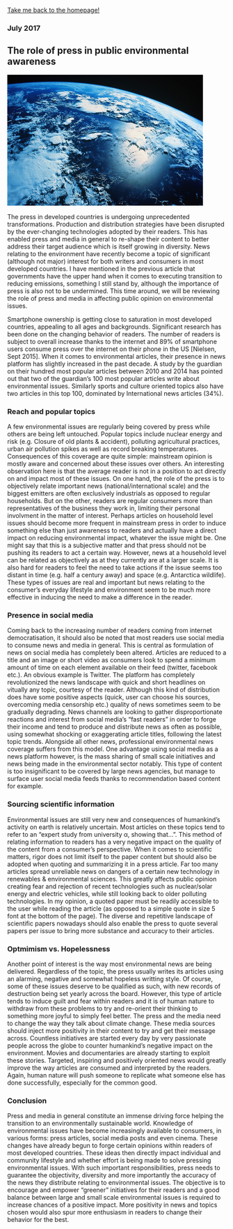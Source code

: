 [Take me back to the homepage!](/index.md)

### July 2017
## The role of press in public environmental awareness

 <img src="planet.jpg" height="300" width="450">
 
The press in developed countries is undergoing unprecedented transformations. Production and distribution strategies have been disrupted by the ever-changing technologies adopted by their readers. This has enabled press and media in general to re-shape their content to better address their target audience which is itself growing in diversity. News relating to the environment have recently become a topic of significant (although not major) interest for both writers and consumers in most developed countries. I have mentioned in the previous article that governments have the upper hand when it comes to executing transition to reducing emissions, something I still stand by, although the importance of press is also not to be undermined. This time around, we will be reviewing the role of press and media in affecting public opinion on environmental issues. 

Smartphone ownership is getting close to saturation in most developed countries, appealing to all ages and backgrounds. Significant research has been done on the changing behavior of readers. The number of readers is subject to overall increase thanks to the internet and 89% of smartphone users consume press over the internet on their phone in the US [Nielsen, Sept 2015]. When it comes to environmental articles, their presence in news platform has slightly increased in the past decade. A study by the guardian on their hundred most popular articles between 2010 and 2014 has pointed out that two of the guardian’s 100 most popular articles write about environmental issues. Similarly sports and culture oriented topics also have two articles in this top 100, dominated by International news articles (34%).

### Reach and popular topics

A few environmental issues are regularly being covered by press while others are being left untouched. Popular topics include nuclear energy and risk (e.g. Closure of old plants & accident), polluting agricultural practices, urban air pollution spikes as well as record breaking temperatures. Consequences of this coverage are quite simple: mainstream opinion is mostly aware and concerned about these issues over others. An interesting observation here is that the average reader is not in a position to act directly on and impact most of these issues. On one hand, the role of the press is to objectively relate important news (national/international scale) and the biggest emitters are often exclusively industrials as opposed to regular households. But on the other, readers are regular consumers more than representatives of the business they work in, limiting their personal involvment in the matter of interest. Perhaps articles on household level issues should become more frequent in mainstream press in order to induce something else than just awareness to readers and actually have a direct impact on reducing environmental impact, whatever the issue might be. One might say that this is a subjective matter and that press should not be pushing its readers to act a certain way. However, news at a household level can be related as objectively as at they currently are at a larger scale. It is also hard for readers to feel the need to take actions if the issue seems too distant in time (e.g. half a century away) and space (e.g. Antarctica wildlife). These types of issues are real and important but news relating to the consumer’s everyday lifestyle and environment seem to be much more effective in inducing the need to make a difference in the reader.

### Presence in social media

Coming back to the increasing number of readers coming from internet democratisation, it should also be noted that most readers use social media to consume news and media in general. This is central as formulation of news on social media has completely been altered. Articles are reduced to a title and an image or short video as consumers look to spend a minimum amount of time on each element available on their feed (twitter, facebook etc.). An obvious example is Twitter. The platform has completely revolutionized the news landscape with quick and short headlines on vitually any topic, courtesy of the reader. Although this kind of distribution does have some positive aspects (quick, user can choose his sources, overcoming media censorship etc.) quality of news sometimes seem to be gradually degrading. News channels are looking to gather disproportionate reactions and interest from social media’s “fast readers” in order to forge their income and tend to produce and distribute news as often as possible, using somewhat shocking or exaggerating article titles, following the latest topic trends. Alongside all other news, professional environmental news coverage suffers from this model. One advantage using social media as a news platform however, is the mass sharing of small scale initiatives and news being made in the environmental sector notably. This type of content is too insignificant to be covered by large news agencies, but manage to surface user social media feeds thanks to recommendation based content for example.

### Sourcing scientific information

Environmental issues are still very new and consequences of humankind’s activity on earth is relatively uncertain. Most articles on these topics tend to refer to an “expert study from university α, showing that…”. This method of relating information to readers has a very negative impact on the quality of the content from a consumer’s perspective. When it comes to scientific matters, rigor does not limit itself to the paper content but should also be adopted when quoting and summarizing it in a press article. Far too many articles spread unreliable news on dangers of a certain new technology in renewables & environmental sciences. This greatly affects public opinion creating fear and rejection of recent technologies such as nuclear/solar energy and electric vehicles, while still looking back to older polluting technologies. In my opinion, a quoted paper must be readily accessible to the user while reading the article (as opposed to a simple quote in size 5 font at the bottom of the page). The diverse and repetitive landscape of scientific papers nowadays should also enable the press to quote several papers per issue to bring more substance and accuracy to their articles.

### Optmimism vs. Hopelessness

Another point of interest is the way most environmental news are being delivered. Regardless of the topic, the press usually writes its articles using an alarming, negative and somewhat hopeless writting style. Of course, some of these issues deserve to be qualified as such, with new records of destruction being set yearly across the board. However, this type of article tends to induce guilt and fear within readers and it is of human nature to withdraw from these problems to try and re-orient their thinking to something more joyful to simply feel better.  The press and the media need to change the way they talk about climate change. These media sources should inject more positivity in their content to try and get their message across. Countless initiatives are started every day by very passionate people across the globe to counter humankind’s negative impact on the environment. Movies and documentaries are already starting to exploit these stories. Targeted, inspiring and positively oriented news would greatly improve the way articles are consumed and interpreted by the readers. Again, human nature will push someone to replicate what someone else has done successfully, especially for the common good. 

### Conclusion

Press and media in general constitute an immense driving force helping the transition to an environmentally sustainable world. Knowledge of environmental issues have become increasingly available to consumers, in various forms: press articles, social media posts and even cinema. These changes have already begun to forge certain opinions within readers of most developed countries. These ideas then directly impact individual and community lifestyle and whether effort is being made to solve pressing environmental issues. With such important responsibilities, press needs to guarantee the objectivity, diversity and more importantly the accuracy of the news they distribute relating to environmental issues. The objective is to encourage and empower “greener” initiatives for their readers and a good balance between large and small scale environmental issues is required to increase chances of a positive impact. More positivity in news and topics chosen would also spur more enthusiasm in readers to change their behavior for the best.  
